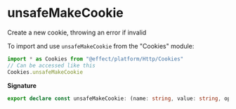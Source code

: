 # unsafeMakeCookie

Create a new cookie, throwing an error if invalid

To import and use `unsafeMakeCookie` from the "Cookies" module:

```ts
import * as Cookies from "@effect/platform/Http/Cookies"
// Can be accessed like this
Cookies.unsafeMakeCookie
```

**Signature**

```ts
export declare const unsafeMakeCookie: (name: string, value: string, options?: Cookie["options"] | undefined) => Cookie
```
